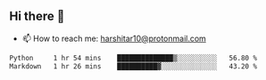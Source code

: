 ## Hi there 👋
- 📫 How to reach me: harshitar10@protonmail.com  
<!--START_SECTION:waka-->

```txt
Python     1 hr 54 mins    ██████████████▒░░░░░░░░░░   56.80 %
Markdown   1 hr 26 mins    ██████████▓░░░░░░░░░░░░░░   43.20 %
```

<!--END_SECTION:waka-->

<!--
**hharshitarora/hharshitarora** is a ✨ _special_ ✨ repository because its `README.md` (this file) appears on your GitHub profile.

Here are some ideas to get you started:

- 🔭 I’m currently working on ...
- 🌱 I’m currently learning ...
- 👯 I’m looking to collaborate on ...
- 🤔 I’m looking for help with ...
- 💬 Ask me about ...
- 📫 How to reach me: ...
- 😄 Pronouns: ...
- ⚡ Fun fact: ...
-->
